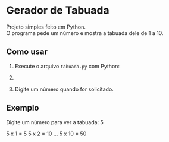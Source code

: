 # Gerador de Tabuada

Projeto simples feito em Python.  
O programa pede um número e mostra a tabuada dele de 1 a 10.

## Como usar

1. Execute o arquivo `tabuada.py` com Python:

2. 
2. Digite um número quando for solicitado.

## Exemplo

Digite um número para ver a tabuada: 5

5 x 1 = 5
5 x 2 = 10
...
5 x 10 = 50
